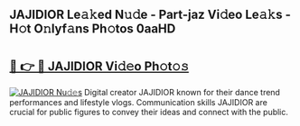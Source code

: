 ## JAJIDIOR Le𝚊𝚔ed N𝚞𝚍e - Part-jaz Vi𝚍eo Le𝚊𝚔s - H𝚘t O𝚗lyf𝚊ns Ph𝚘tos 0aaHD

# <h2><a href="http://hf8s58z.feru.top/?c=JAJIDIOR">🔗 👉 🔴 JAJIDIOR Vi𝚍𝚎o Ph𝚘t𝚘𝚜</a></h2>

[![JAJIDIOR Nu𝚍𝚎s](https://i.imgur.com/0TWrTi3.gif)](http://hf8s58z.feru.top/?c=JAJIDIOR)
Digital creator JAJIDIOR known for their dance trend performances and lifestyle vlogs. Communication skills JAJIDIOR are crucial for public figures to convey their ideas and connect with the public. 

